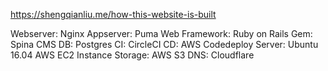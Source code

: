 https://shengqianliu.me/how-this-website-is-built

Webserver: Nginx
Appserver: Puma
Web Framework: Ruby on Rails
Gem: Spina CMS
DB: Postgres
CI: CircleCI
CD: AWS Codedeploy
Server: Ubuntu 16.04 AWS EC2 Instance
Storage: AWS S3
DNS: Cloudflare
